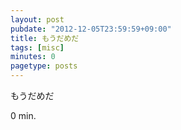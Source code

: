 ```yaml
---
layout: post
pubdate: "2012-12-05T23:59:59+09:00"
title: もうだめだ
tags: [misc]
minutes: 0
pagetype: posts
---
```

もうだめだ

0 min.
